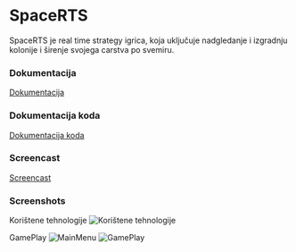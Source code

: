 # SpaceRTS

SpaceRTS je real time strategy igrica, koja uključuje nadgledanje i izgradnju kolonije i širenje svojega carstva po svemiru.


### Dokumentacija
[Dokumentacija](https://github.com/GAM-4-5/SpaceRTS/raw/master/Dokumentacija/Dokumentacija.pdf)

### Dokumentacija koda
[Dokumentacija koda](https://github.com/GAM-4-5/SpaceRTS/raw/master/SpaceRts/latex/refman.pdf)

### Screencast
[Screencast](https://drive.google.com/file/d/1tGFYC_l8vq5kMHUqMta3322uSU5soTAO/view?usp=sharing)




### Screenshots

Korištene tehnologije
![Korištene tehnologije](Dokumentacija/figures/slika6.png "Korištene tehnologije")

GamePlay
![MainMenu](Dokumentacija/figures/Slika4.png "MainMenu")
![GamePlay](Dokumentacija/figures/Slika5.png "GamePlay")



